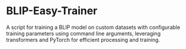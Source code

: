 # BLIP-Easy-Trainer
A script for training a BLIP model on custom datasets with configurable training parameters using command line arguments, leveraging transformers and PyTorch for efficient processing and training.
